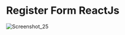 # Register Form ReactJs
 
![Screenshot_25](https://user-images.githubusercontent.com/19228713/147332009-b121ef34-23e8-4992-9a5b-789d4594e1ad.png)
